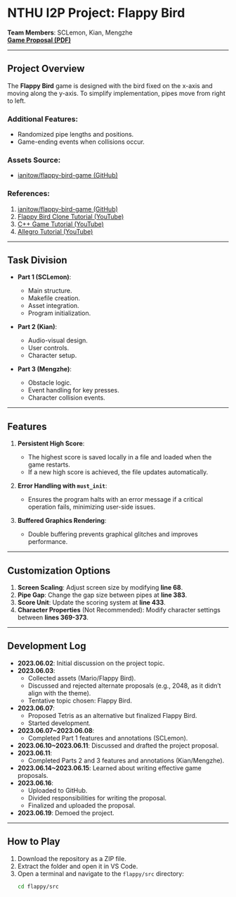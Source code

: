 # NTHU I2P Project: Flappy Bird

**Team Members**: SCLemon, Kian, Mengzhe  
**[Game Proposal (PDF)](https://github.com/SCLemon/NTHU_I2P_Project/blob/main/Final%20Project%20Proposal.pdf)**  

---

## Project Overview

The **Flappy Bird** game is designed with the bird fixed on the x-axis and moving along the y-axis. To simplify implementation, pipes move from right to left.  

### Additional Features:
- Randomized pipe lengths and positions.
- Game-ending events when collisions occur.  

### Assets Source:
- [ianitow/flappy-bird-game (GitHub)](https://github.com/ianitow/flappy-bird-game/tree/main/images)  

### References:
1. [ianitow/flappy-bird-game (GitHub)](https://github.com/ianitow/flappy-bird-game)
2. [Flappy Bird Clone Tutorial (YouTube)](https://www.youtube.com/watch?v=fDdwCTbZL5c)
3. [C++ Game Tutorial (YouTube)](https://www.youtube.com/watch?v=b6A4XHkTjs8&t=896s)
4. [Allegro Tutorial (YouTube)](https://www.youtube.com/watch?v=27G-2-wn41w&t=2202s)

---

## Task Division

- **Part 1 (SCLemon)**:
  - Main structure.
  - Makefile creation.
  - Asset integration.
  - Program initialization.

- **Part 2 (Kian)**:
  - Audio-visual design.
  - User controls.
  - Character setup.

- **Part 3 (Mengzhe)**:
  - Obstacle logic.
  - Event handling for key presses.
  - Character collision events.

---

## Features

1. **Persistent High Score**:
   - The highest score is saved locally in a file and loaded when the game restarts.
   - If a new high score is achieved, the file updates automatically.

2. **Error Handling with `must_init`**:
   - Ensures the program halts with an error message if a critical operation fails, minimizing user-side issues.

3. **Buffered Graphics Rendering**:
   - Double buffering prevents graphical glitches and improves performance.

---

## Customization Options

1. **Screen Scaling**: Adjust screen size by modifying **line 68**.
2. **Pipe Gap**: Change the gap size between pipes at **line 383**.
3. **Score Unit**: Update the scoring system at **line 433**.
4. **Character Properties** (Not Recommended): Modify character settings between **lines 369-373**.

---

## Development Log

- **2023.06.02**: Initial discussion on the project topic.  
- **2023.06.03**:
  - Collected assets (Mario/Flappy Bird).
  - Discussed and rejected alternate proposals (e.g., 2048, as it didn’t align with the theme).
  - Tentative topic chosen: Flappy Bird.  
- **2023.06.07**:
  - Proposed Tetris as an alternative but finalized Flappy Bird.
  - Started development.  
- **2023.06.07~2023.06.08**:
  - Completed Part 1 features and annotations (SCLemon).  
- **2023.06.10~2023.06.11**: Discussed and drafted the project proposal.  
- **2023.06.11**:
  - Completed Parts 2 and 3 features and annotations (Kian/Mengzhe).  
- **2023.06.14~2023.06.15**: Learned about writing effective game proposals.  
- **2023.06.16**:
  - Uploaded to GitHub.
  - Divided responsibilities for writing the proposal.
  - Finalized and uploaded the proposal.  
- **2023.06.19**: Demoed the project.

---

## How to Play

1. Download the repository as a ZIP file.  
2. Extract the folder and open it in VS Code.  
3. Open a terminal and navigate to the `flappy/src` directory:  
   ```bash
   cd flappy/src
